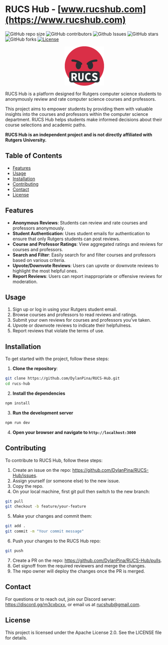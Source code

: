 # RUCS Hub - [www.rucshub.com](https://www.rucshub.com)

![GitHub repo size](https://img.shields.io/github/repo-size/DylanPina/RUCS-Hub)
![GitHub contributors](https://img.shields.io/github/contributors/DylanPina/RUCS-Hub)
![Github Issues](https://img.shields.io/github/issues/DylanPina/RUCS-Hub)
![GitHub stars](https://img.shields.io/github/stars/DylanPina/RUCS-Hub)
![GitHub forks](https://img.shields.io/github/forks/DylanPina/RUCS-Hub)
[![License](https://img.shields.io/badge/License-Apache_2.0-blue.svg)](https://opensource.org/licenses/Apache-2.0)

<p align="center">
    <img src="./public/rucshub-logo.png" alt="drawing" width="125"/>
</p>

RUCS Hub is a platform designed for Rutgers computer science students to anonymously review and rate computer science courses and professors.

This project aims to empower students by providing them with valuable insights into the courses and professors within the computer science department. RUCS Hub helps students make informed decisions about their course selections and academic paths.

**RUCS Hub is an independent project and is not directly affiliated with Rutgers University.**

## Table of Contents

- [Features](#features)
- [Usage](#usage)
- [Installation](#installation)
- [Contributing](#contributing)
- [Contact](#contact)
- [License](#license)

## Features

- **Anonymous Reviews**: Students can review and rate courses and professors anonymously.
- **Student Authentication**: Uses student emails for authentication to ensure that only Rutgers students can post reviews.
- **Course and Professor Ratings**: View aggregated ratings and reviews for courses and professors.
- **Search and Filter**: Easily search for and filter courses and professors based on various criteria.
- **Upvote/Downvote Reviews**: Users can upvote or downvote reviews to highlight the most helpful ones.
- **Report Reviews**: Users can report inappropriate or offensive reviews for moderation.

## Usage

1. Sign up or log in using your Rutgers student email.
2. Browse courses and professors to read reviews and ratings.
3. Submit your own reviews for courses and professors you’ve taken.
4. Upvote or downvote reviews to indicate their helpfulness.
5. Report reviews that violate the terms of use.

## Installation

To get started with the project, follow these steps:

1. **Clone the repository**:

```bash
git clone https://github.com/DylanPina/RUCS-Hub.git
cd rucs-hub
```

2. **Install the dependencies**

```bash
npm install
```

3. **Run the development server**

```bash
npm run dev
```

4. **Open your browser and navigate to `http://localhost:3000`**

## Contributing

To contribute to RUCS Hub, follow these steps:

1. Create an issue on the repo: https://github.com/DylanPina/RUCS-Hub/issues.
2. Assign yourself (or someone else) to the new issue.
3. Copy the repo.
4. On your local machine, first git pull then switch to the new branch:

```bash
git pull
git checkout -b feature/your-feature
```

5. Make your changes and commit them:

```bash
git add .
git commit -m "Your commit message"
```

6. Push your changes to the RUCS Hub repo:

```bash
git push
```

7. Create a PR on the repo: https://github.com/DylanPina/RUCS-Hub/pulls.
8. Get signoff from the required reviewers and merge the changes.
9. The repo owner will deploy the changes once the PR is merged.

## Contact

For questions or to reach out, join our Discord server: https://discord.gg/m3cxbcxx, or email us at rucshub@gmail.com.

## License

This project is licensed under the Apache License 2.0. See the LICENSE file for details.
